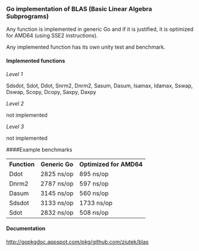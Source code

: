 ### Go implementation of BLAS (Basic Linear Algebra Subprograms)

Any function is implemented in generic Go and if it is justified, it is
optimized for AMD64 (using SSE2 instructions).

Any implemented function has its own unity test and benchmark.

#### Implemented functions

*Level 1*

Sdsdot, Sdot, Ddot, Snrm2, Dnrm2, Sasum, Dasum, Isamax, Idamax, Sswap, Dswap,
Scopy, Dcopy, Saxpy, Daxpy

*Level 2*

not implemented

*Level 3*

not implemented

####Example benchmarks

<table>
    <tr><th>Function</th><th>Generic Go</th><th>Optimized for AMD64</th></tr>
    <tr><td>Ddot</td><td>2825 ns/op</td><td>895 ns/op</td></tr>
    <tr><td>Dnrm2</td><td>2787 ns/op</td><td>597 ns/op</td></tr>
    <tr><td>Dasum</td><td>3145 ns/op</td><td>560 ns/op</td></tr>
    <tr><td>Sdsdot</td><td>3133 ns/op</td><td>1733 ns/op</td></tr>
    <tr><td>Sdot</td><td>2832 ns/op</td><td>508 ns/op</td></tr>
</table>

#### Documentation

http://gopkgdoc.appspot.com/pkg/github.com/ziutek/blas
